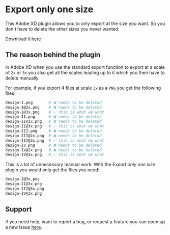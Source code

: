 # Export only one size

This Adobe XD plugin allows you to only export at the size you want. So you don't have to delete the other sizes you never wanted.

Download it [here](https://xd.adobelanding.com/en/xd-plugin-download/?name=ad4d7bf5)

## The reason behind the plugin

In Adobe XD when you use the standard export function to export at a scale of `2x` or `3x` you also get all the scales leading up to it which you then have to delete manually.

For example, if you export 4 files at scale `3x` as a `PNG` you get the following files:

```bash
design-I.png       # ❌ needs to be deleted
design-I@2x.png    # ❌ needs to be deleted
design-I@3x.png    # ✅ this is what we want
design-II.png      # ❌ needs to be deleted
design-II@2x.png   # ❌ needs to be deleted
design-II@3x.png   # ✅ this is what we want
design-III.png     # ❌ needs to be deleted
design-III@2x.png  # ❌ needs to be deleted
design-III@3x.png  # ✅ this is what we want
design-IV.png      # ❌ needs to be deleted
design-IV@2x.png   # ❌ needs to be deleted
design-IV@3x.png   # ✅ this is what we want
```

This is a lot of unnecessary manual work. With the _Export only one size_ plugin you would only get the files you need:

```bash
design-I@3x.png
design-II@3x.png
design-III@3x.png
design-IV@3x.png
```

## Support

If you need help, want to report a bug, or request a feature you can open up a new issue [here](https://github.com/nikoladev/xd-export/issues).
